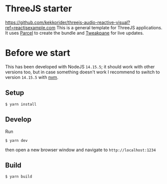 # ThreeJS starter
https://github.com/kekkorider/threejs-audio-reactive-visual?ref=reactjsexample.com
This is a general template for ThreeJS applications. It uses [Parcel](https://github.com/parcel-bundler/parcel) to create the bundle and [Tweakpane](https://github.com/cocopon/tweakpane) for live updates.

# Before we start
This has been developed with NodeJS `14.15.5`; it should work with other versions too, but in case something doesn't work I recommend to switch to version `14.15.5` with [nvm](https://github.com/nvm-sh/nvm).

## Setup
```shell
$ yarn install
```

## Develop

Run

```shell
$ yarn dev
```

then open a new browser window and navigate to `http://localhost:1234`

## Build

```shell
$ yarn build
```
